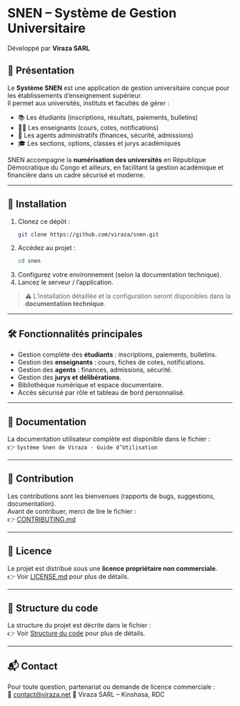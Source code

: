 # SNEN – Système de Gestion Universitaire  
Développé par **Viraza SARL**  

## 📌 Présentation
Le **Système SNEN** est une application de gestion universitaire conçue pour les établissements d’enseignement supérieur.  
Il permet aux universités, instituts et facultés de gérer :  
- 📚 Les étudiants (inscriptions, résultats, paiements, bulletins)  
- 👩‍🏫 Les enseignants (cours, cotes, notifications)  
- 🏢 Les agents administratifs (finances, sécurité, admissions)  
- 🎓 Les sections, options, classes et jurys académiques  

SNEN accompagne la **numérisation des universités** en République Démocratique du Congo et ailleurs, en facilitant la gestion académique et financière dans un cadre sécurisé et moderne.  

---

## 🚀 Installation
1. Clonez ce dépôt :  
   ```bash
   git clone https://github.com/viraza/snen.git
   ```
2. Accédez au projet :  
   ```bash
   cd snen
   ```
3. Configurez votre environnement (selon la documentation technique).  
4. Lancez le serveur / l’application.  

> ⚠️ L’installation détaillée et la configuration seront disponibles dans la **documentation technique**.  

---

## 🛠 Fonctionnalités principales
- Gestion complète des **étudiants** : inscriptions, paiements, bulletins.  
- Gestion des **enseignants** : cours, fiches de cotes, notifications.  
- Gestion des **agents** : finances, admissions, sécurité.  
- Gestion des **jurys et délibérations**.  
- Bibliothèque numérique et espace documentaire.  
- Accès sécurisé par rôle et tableau de bord personnalisé.  

---

## 📖 Documentation
La documentation utilisateur complète est disponible dans le fichier :  
👉 `Système Snen de Viraza - Guide d’Utilisation`  

---

## 🤝 Contribution
Les contributions sont les bienvenues (rapports de bugs, suggestions, documentation).  
Avant de contribuer, merci de lire le fichier :  
👉 [CONTRIBUTING.md](CONTRIBUTING.md)  

---

## 📜 Licence
Le projet est distribué sous une **licence propriétaire non commerciale**.  
👉 Voir [LICENSE.md](LICENSE.md) pour plus de détails.  

---

## 📜 Structure du code
La structure du projet est décrite dans le fichier :  
👉 Voir [Structure du code](STRUCTURE.md) pour plus de détails.  

---

## 📬 Contact
Pour toute question, partenariat ou demande de licence commerciale :  
📧 contact@viraza.net
📍 Viraza SARL – Kinshasa, RDC  
